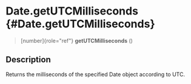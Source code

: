 Date.getUTCMilliseconds {#Date.getUTCMilliseconds}
=======================

> [number]{role="ref"} **getUTCMilliseconds** ()

Description
-----------

Returns the milliseconds of the specified Date object according to UTC.
